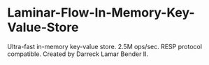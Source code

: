 # Laminar-Flow-In-Memory-Key-Value-Store
Ultra-fast in-memory key-value store. 2.5M ops/sec. RESP protocol compatible. Created by Darreck Lamar Bender II.
